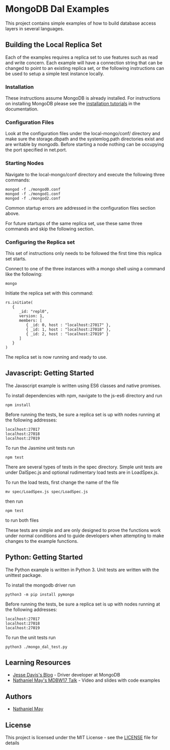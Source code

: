 # MongoDB Dal Examples

This project contains simple examples of how to build database access layers in several languages.

## Building the Local Replica Set

Each of the examples requires a replica set to use features such as read and write concern. Each example will have a connection string that can be changed to point to an existing replica set, or the following instructions can be used to setup a simple test instance locally.

### Installation

These instructions assume MongoDB is already installed. For instructions on installing MongoDB please see the [installation tutorials](https://docs.mongodb.com/v3.4/installation/#tutorials) in the documentation.

### Configuration Files

Look at the configuration files under the local-mongo/conf/ directory and make sure the storage.dbpath and the systemlog.path directories exist and are writable by mongodb. Before starting a node nothing can be occupying the port specified in net.port.

### Starting Nodes
Navigate to the local-mongo/conf directory and execute the following three commands:
```
mongod -f ./mongod0.conf
mongod -f ./mongod1.conf
mongod -f ./mongod2.conf
```

Common startup errors are addressed in the configuration files section above.

For future startups of the same replica set, use these same three commands and skip the following section.

### Configuring the Replica set

This set of instructions only needs to be followed the first time this replica set starts.

Connect to one of the three instances with a mongo shell using a command like the following:
```
mongo
```

Initiate the replica set with this command:
```
rs.initiate(
   {
      _id: "repl0",
      version: 1,
      members: [
         { _id: 0, host : "localhost:27017" },
         { _id: 1, host : "localhost:27018" },
         { _id: 2, host : "localhost:27019" }
      ]
   }
)
```

The replica set is now running and ready to use. 


## Javascript: Getting Started

The Javascript example is written using ES6 classes and native promises.

To install dependencies with npm, navigate to the js-es6 directory and run
```
npm install
```

Before running the tests, be sure a replica set is up with nodes running at the following addresses:
```
localhost:27017
localhost:27018
localhost:27019
``` 

To run the Jasmine unit tests run
```
npm test
```

There are several types of tests in the spec directory. Simple unit tests are under DalSpec.js and optional rudimentary load tests are in LoadSpex.js. 

To run the load tests, first change the name of the file
```
mv spec/LoadSpex.js spec/LoadSpec.js
```
then run
```
npm test
```
to run both files

These tests are simple and are only designed to prove the functions work under normal conditions and to guide developers when attempting to make changes to the example functions.

## Python: Getting Started

The Python example is written in Python 3. Unit tests are written with the unittest package.

To install the mongodb driver run 
```
python3 -m pip install pymongo
```

Before running the tests, be sure a replica set is up with nodes running at the following addresses:
```
localhost:27017
localhost:27018
localhost:27019
``` 

To run the unit tests run
```
python3 ./mongo_dal_test.py
```

## Learning Resources 

* [Jesse Davis's Blog](https://emptysqua.re/blog/how-to-write-resilient-mongodb-applications/) - Driver developer at MongoDB
* [Nathaniel May's MDBW17 Talk](https://explore.mongodb.com/developer/nathaniel-may) - Video and slides with code examples

## Authors

* [Nathaniel May](http://nathanielmay.com)

## License

This project is licensed under the MIT License - see the [LICENSE](LICENSE) file for details
